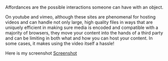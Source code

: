 Affordances are the possible interactions someone can have with an object.

On youtube and vimeo, although these sites are phenomenal for hosting videos and can handle not only large, high quality files in ways that are uniquely efficient in making sure media is encoded and compatible with a majority of browsers, they move your content into the hands of a third party and can be limiting in both what and how you can host your content. In some cases, it makes using the video itself a hassle!

Here is my screenshot [Screenshot](images/Screenshot.png)